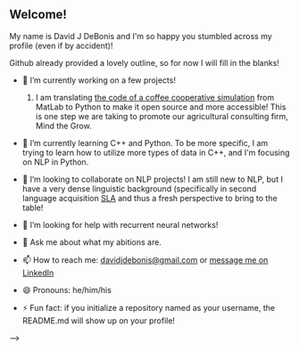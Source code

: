 ## Welcome!

My name is David J DeBonis and I'm so happy you stumbled across my profile (even if by accident)! 

Github already provided a lovely outline, so for now I will fill in the blanks!

- 🔭 I’m currently working on a few projects!
  1. I am translating [the code of a coffee cooperative simulation](../../cafelytics) from MatLab to Python to make it open source and more accessible! This is one step we are taking to promote our agricultural consulting firm, Mind the Grow.
  
- 🌱 I’m currently learning C++ and Python. To be more specific, I am trying to learn how to utilize more types of data in C++, and I'm focusing on NLP in Python.

- 👯 I’m looking to collaborate on NLP projects! I am still new to NLP, but I have a very dense linguistic background (specifically in second language acquisition [SLA](../../IPA_vowel_compare) and thus a fresh perspective to bring to the table!

- 🤔 I’m looking for help with recurrent neural networks!

- 💬 Ask me about what my abitions are.

- 📫 How to reach me: davidjdebonis@gmail.com or [message me on LinkedIn](https://www.linkedin.com/in/djdebonis/)

- 😄 Pronouns: he/him/his

- ⚡ Fun fact: if you initialize a repository named as your username, the README.md will show up on your profile!

-->
